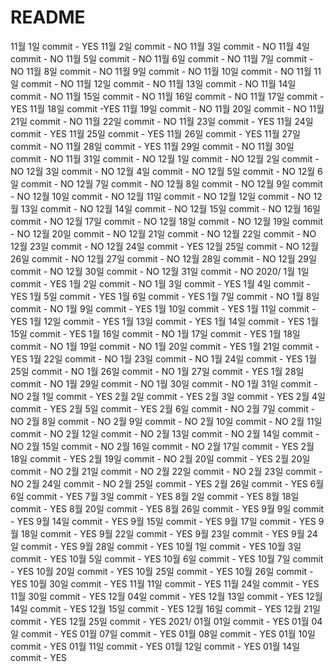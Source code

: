 # README

11월 1일 commit - YES
11월 2일 commit - NO
11월 3일 commit - NO
11월 4일 commit - NO
11월 5일 commit - NO
11월 6일 commit - NO
11월 7일 commit - NO
11월 8일 commit - NO
11월 9일 commit - NO
11월 10일 commit - NO
11월 11일 commit - NO
11월 12일 commit - NO
11월 13일 commit - NO
11월 14일 commit - NO
11월 15일 commit - NO
11월 16일 commit - NO
11월 17일 commit -YES
11월 18일 commit -YES
11월 19일 commit - NO
11월 20일 commit - NO
11월 21일 commit - NO
11월 22일 commit - NO
11월 23일 commit - YES
11월 24일 commit - YES
11월 25일 commit - YES
11월 26일 commit - YES
11월 27일 commit - NO
11월 28일 commit - YES
11월 29일 commit - NO
11월 30일 commit - NO
11월 31일 commit - NO
12월 1일 commit - NO
12월 2일 commit - NO
12월 3일 commit - NO
12월 4일 commit - NO
12월 5일 commit - NO
12월 6일 commit - NO
12월 7일 commit - NO
12월 8일 commit - NO
12월 9일 commit - NO
12월 10일 commit - NO
12월 11일 commit - NO
12월 12일 commit - NO
12월 13일 commit - NO
12월 14일 commit - NO
12월 15일 commit - NO
12월 16일 commit - NO
12월 17일 commit - NO
12월 18일 commit - NO
12월 19일 commit - NO
12월 20일 commit - NO
12월 21일 commit - NO
12월 22일 commit - NO
12월 23일 commit - NO
12월 24일 commit - YES
12월 25일 commit - NO
12월 26일 commit - NO
12월 27일 commit - NO
12월 28일 commit - NO
12월 29일 commit - NO
12월 30일 commit - NO
12월 31일 commit - NO
2020/ 1월 1일 commit - YES
1월 2일 commit - NO
1월 3일 commit - YES
1월 4일 commit - YES
1월 5일 commit - YES
1월 6일 commit - YES
1월 7일 commit - NO
1월 8일 commit - NO
1월 9일 commit - YES
1월 10일 commit - YES
1월 11일 commit - YES
1월 12일 commit - YES
1월 13일 commit - YES
1월 14일 commit - YES
1월 15일 commit - YES
1월 16일 commit - NO
1월 17일 commit - YES
1월 18일 commit - NO
1월 19일 commit - NO
1월 20일 commit - YES
1월 21일 commit - YES
1월 22일 commit - NO
1월 23일 commit - NO
1월 24일 commit - YES
1월 25일 commit - NO
1월 26일 commit - NO
1월 27일 commit - YES
1월 28일 commit - NO
1월 29일 commit - NO
1월 30일 commit - NO
1월 31일 commit - NO
2월 1일 commit - YES
2월 2일 commit - YES
2월 3일 commit - YES
2월 4일 commit - YES
2월 5일 commit - YES
2월 6일 commit - NO
2월 7일 commit - NO
2월 8일 commit - NO
2월 9일 commit - NO
2월 10일 commit - NO
2월 11일 commit - NO
2월 12일 commit - NO
2월 13일 commit - NO
2월 14일 commit - NO
2월 15일 commit - NO
2월 16일 commit - NO
2월 17일 commit - YES
2월 18일 commit - YES
2월 19일 commit - NO
2월 20일 commit - YES
2월 20일 commit - NO
2월 21일 commit - NO
2월 22일 commit - NO
2월 23일 commit - NO
2월 24일 commit - NO
2월 25일 commit - YES
2월 26일 commit - YES
6월 6일 commit - YES
7월 3일 commit - YES
8월 2일 commit - YES
8월 18일 commit - YES
8월 20일 commit - YES
8월 26일 commit - YES
9월 9일 commit - YES
9월 14일 commit - YES
9월 15일 commit - YES
9월 17일 commit - YES
9월 18일 commit - YES
9월 22일 commit - YES
9월 23일 commit - YES
9월 24일 commit - YES
9월 28일 commit - YES
10월 1일 commit - YES
10월 3일 commit - YES
10월 5일 commit - YES
10월 6일 commit - YES
10월 7일 commit - YES
10월 20일 commit - YES
10월 25일 commit - YES
10월 26일 commit - YES
10월 30일 commit - YES
11월 11일 commit - YES
11월 24일 commit - YES
11월 30일 commit - YES
12월 04일 commit - YES
12월 13일 commit - YES
12월 14일 commit - YES
12월 15일 commit - YES
12월 16일 commit - YES
12월 21일 commit - YES
12월 25일 commit - YES
2021/ 01월 01일 commit - YES
01월 04일 commit - YES
01월 07일 commit - YES
01월 08일 commit - YES
01월 10일 commit - YES
01월 11일 commit - YES
01월 12일 commit - YES
01월 14일 commit - YES
